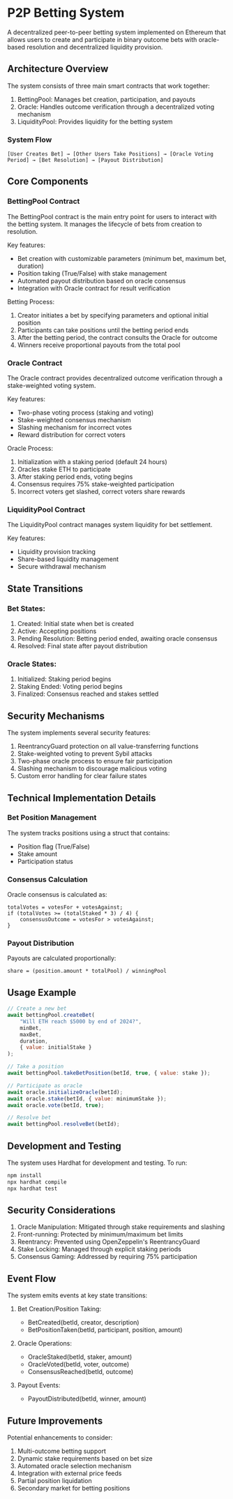 # P2P Betting System

A decentralized peer-to-peer betting system implemented on Ethereum that allows users to create and participate in binary outcome bets with oracle-based resolution and decentralized liquidity provision.

## Architecture Overview

The system consists of three main smart contracts that work together:

1. BettingPool: Manages bet creation, participation, and payouts
2. Oracle: Handles outcome verification through a decentralized voting mechanism
3. LiquidityPool: Provides liquidity for the betting system

### System Flow

```
[User Creates Bet] → [Other Users Take Positions] → [Oracle Voting Period] → [Bet Resolution] → [Payout Distribution]
```

## Core Components

### BettingPool Contract

The BettingPool contract is the main entry point for users to interact with the betting system. It manages the lifecycle of bets from creation to resolution.

Key features:
- Bet creation with customizable parameters (minimum bet, maximum bet, duration)
- Position taking (True/False) with stake management
- Automated payout distribution based on oracle consensus
- Integration with Oracle contract for result verification

Betting Process:
1. Creator initiates a bet by specifying parameters and optional initial position
2. Participants can take positions until the betting period ends
3. After the betting period, the contract consults the Oracle for outcome
4. Winners receive proportional payouts from the total pool

### Oracle Contract

The Oracle contract provides decentralized outcome verification through a stake-weighted voting system.

Key features:
- Two-phase voting process (staking and voting)
- Stake-weighted consensus mechanism
- Slashing mechanism for incorrect votes
- Reward distribution for correct voters

Oracle Process:
1. Initialization with a staking period (default 24 hours)
2. Oracles stake ETH to participate
3. After staking period ends, voting begins
4. Consensus requires 75% stake-weighted participation
5. Incorrect voters get slashed, correct voters share rewards

### LiquidityPool Contract

The LiquidityPool contract manages system liquidity for bet settlement.

Key features:
- Liquidity provision tracking
- Share-based liquidity management
- Secure withdrawal mechanism

## State Transitions

### Bet States:
1. Created: Initial state when bet is created
2. Active: Accepting positions
3. Pending Resolution: Betting period ended, awaiting oracle consensus
4. Resolved: Final state after payout distribution

### Oracle States:
1. Initialized: Staking period begins
2. Staking Ended: Voting period begins
3. Finalized: Consensus reached and stakes settled

## Security Mechanisms

The system implements several security features:

1. ReentrancyGuard protection on all value-transferring functions
2. Stake-weighted voting to prevent Sybil attacks
3. Two-phase oracle process to ensure fair participation
4. Slashing mechanism to discourage malicious voting
5. Custom error handling for clear failure states

## Technical Implementation Details

### Bet Position Management

The system tracks positions using a struct that contains:
- Position flag (True/False)
- Stake amount
- Participation status

### Consensus Calculation

Oracle consensus is calculated as:
```solidity
totalVotes = votesFor + votesAgainst;
if (totalVotes >= (totalStaked * 3) / 4) {
    consensusOutcome = votesFor > votesAgainst;
}
```

### Payout Distribution

Payouts are calculated proportionally:
```solidity
share = (position.amount * totalPool) / winningPool
```

## Usage Example

```javascript
// Create a new bet
await bettingPool.createBet(
    "Will ETH reach $5000 by end of 2024?",
    minBet,
    maxBet,
    duration,
    { value: initialStake }
);

// Take a position
await bettingPool.takeBetPosition(betId, true, { value: stake });

// Participate as oracle
await oracle.initializeOracle(betId);
await oracle.stake(betId, { value: minimumStake });
await oracle.vote(betId, true);

// Resolve bet
await bettingPool.resolveBet(betId);
```

## Development and Testing

The system uses Hardhat for development and testing. To run:

```bash
npm install
npx hardhat compile
npx hardhat test
```

## Security Considerations

1. Oracle Manipulation: Mitigated through stake requirements and slashing
2. Front-running: Protected by minimum/maximum bet limits
3. Reentrancy: Prevented using OpenZeppelin's ReentrancyGuard
4. Stake Locking: Managed through explicit staking periods
5. Consensus Gaming: Addressed by requiring 75% participation

## Event Flow

The system emits events at key state transitions:

1. Bet Creation/Position Taking:
   - BetCreated(betId, creator, description)
   - BetPositionTaken(betId, participant, position, amount)

2. Oracle Operations:
   - OracleStaked(betId, staker, amount)
   - OracleVoted(betId, voter, outcome)
   - ConsensusReached(betId, outcome)

3. Payout Events:
   - PayoutDistributed(betId, winner, amount)

## Future Improvements

Potential enhancements to consider:

1. Multi-outcome betting support
2. Dynamic stake requirements based on bet size
3. Automated oracle selection mechanism
4. Integration with external price feeds
5. Partial position liquidation
6. Secondary market for betting positions